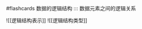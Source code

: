 #flashcards 数据的逻辑结构 ::: 数据元素之间的逻辑关系
<!--SR:!2024-01-22,1,230!2000-01-01,1,250-->
![[逻辑结构表示]]
![[逻辑结构类型]]
